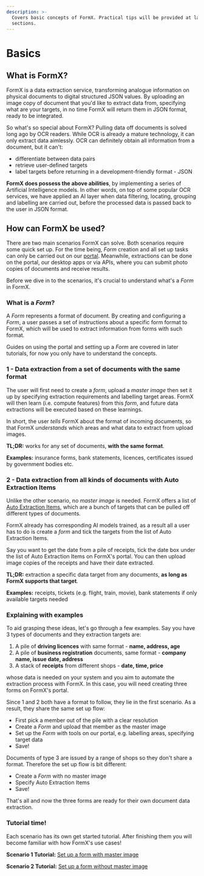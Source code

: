 ```yaml
---
description: >-
  Covers basic concepts of FormX. Practical tips will be provided at later
  sections.
---
```


# Basics

## What is FormX?

FormX is a data extraction service, transforming analogue information on physical documents to digital structured JSON values. By uploading an image copy of document that you'd like to extract data from, specifying what are your targets, in no time FormX will return them in JSON format, ready to be integrated.

So what's so special about FormX? Pulling data off documents is solved long ago by OCR readers. While OCR is already a mature technology, it can only extract data aimlessly. OCR can definitely obtain all information from a document, but it can't:

* differentiate between data pairs
* retrieve user-defined targets
* label targets before returning in a development-friendly format - JSON

**FormX does possess the above abilities**, by implementing a series of Artificial Intelligence models. In other words, on top of some popular OCR services, we have applied an AI layer when data filtering, locating, grouping and labelling are carried out, before the processed data is passed back to the user in JSON format.

## How can FormX be used?

There are two main scenarios FormX can solve. Both scenarios require some quick set up. For the time being, _Form_ creation and all set up tasks can only be carried out on our [portal](https://formextractor.oursky.com/form). Meanwhile, extractions can be done on the portal, our desktop apps or via APIs, where you can submit photo copies of documents and receive results.

Before we dive in to the scenarios, it's crucial to understand what's a _Form_ in FormX.

### What is a _Form_?

A _Form_ represents a format of document. By creating and configuring a _Form_, a user passes a set of instructions about a specific form format to FormX, which will be used to extract information from forms with such format.

Guides on using the portal and setting up a _Form_ are covered in later tutorials, for now you only have to understand the concepts.

### 1 - Data extraction from a set of documents with the same format

The user will first need to create a _form_, upload a _master image_ then set it up by specifying extraction requirements and labelling target areas. FormX will then learn \(i.e. compute features\) from this _form_, and future data extractions will be executed based on these learnings. 

In short, the user _tells_ FormX about the format of incoming documents, so that FormX _understands_ which areas and what data to extract from upload images.

**TL;DR:** works for any set of documents, **with the same format**.

**Examples:** insurance forms, bank statements, licences, certificates issued by government bodies etc.

### 2 - Data extraction from all kinds of documents with Auto Extraction Items

Unlike the other scenario, no _master image_ is needed. FormX offers a list of [Auto Extraction Items](features/auto-extraction-items.md), which are a bunch of targets that can be pulled off different types of documents.

FormX already has corresponding AI models trained, as a result all a user has to do is create a _form_ and tick the targets from the list of Auto Extraction Items. 

Say you want to get the date from a pile of receipts, tick the date box under the list of Auto Extraction Items on FormX's portal. You can then upload image copies of the receipts and have their date extracted.

**TL;DR:** extraction a specific data target from any documents, **as long as FormX supports that target**.

**Examples:** receipts, tickets \(e.g. flight, train, movie\), bank statements if only available targets needed

### Explaining with examples

To aid grasping these ideas, let's go through a few examples. Say you have 3 types of documents and they extraction targets are:

1. A pile of **driving licences** with same format - **name, address, age**
2. A pile of **business registration** documents, same format - **company name, issue date, address**
3. A stack of **receipts** from different shops - **date, time, price**

whose data is needed on your system and you aim to automate the extraction process with FormX. In this case, you will need creating three forms on FormX's portal. 

Since 1 and 2 both have a format to follow, they lie in the first scenario. As a result, they share the same set up flow:

* First pick a member out of the pile with a clear resolution
* Create a _Form_ and upload that member as the master image
* Set up the _Form_ with tools on our portal, e.g. labelling areas, specifying target data
* Save!

Documents of type 3 are issued by a range of shops so they don't share a format. Therefore the set up flow is bit different:

* Create a _Form_ with no master image
* Specify Auto Extraction Items
* Save!

That's all and now the three forms are ready for their own document data extraction.

### Tutorial time!

Each scenario has its own get started tutorial. After finishing them you will become familiar with how FormX's use cases!

**Scenario 1 Tutorial:** [Set up a form with master image](get-started/set-up-a-form-with-master-image.md)

**Scenario 2 Tutorial:** [Set up a form without master image](get-started/set-up-a-form-without-master-image.md)

